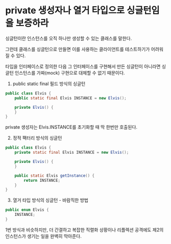 # private 생성자나 열거 타입으로 싱글턴임을 보증하라

싱글턴이란 인스턴스를 오직 하나만 생성할 수 있는 클래스를 말한다.

그런데 클래스를 싱글턴으로 만들면 이를 사용하는 클라이언트를 테스트하기가 어려워질 수 있다.

타입을 인터페이스로 정의한 다음 그 인터페이스를 구현해서 만든 싱글턴이 아니라면 싱글턴 인스턴스를 가짜(mock) 구현으로 대체할 수 없기 때문이다.

1. public static final 필드 방식의 싱글턴

```java
public class Elvis {
    public static final Elvis INSTANCE = new Elvis();

    private Elvis() {
    }
}
```

private 생성자는 Elvis.INSTANCE를 초기화할 때 딱 한번만 호출된다.

2. 정적 팩터리 방식의 싱글턴

```java
public class Elvis {
    private static final Elvis INSTANCE = new Elvis();

    private Elvis() {
    }

    public static Elvis getInstance() {
        return INSTANCE;
    }
}
```

3. 열거 타입 방식의 싱글턴 - 바람직한 방법

```java
public enum Elvis {
    INSTANCE;
}
```

1번 방식과 비슷하지만, 더 간결하고 복잡한 직렬화 상황이나 리플렉션 공격에도 제2의 인스턴스가 생기는 일을 완벽히 막아준다.